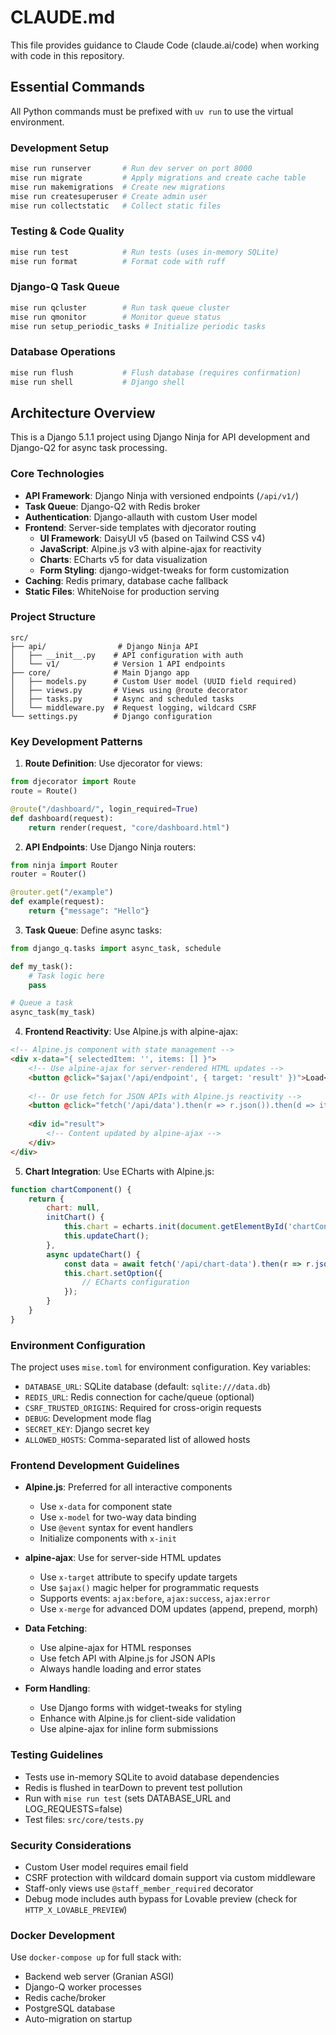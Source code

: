# CLAUDE.md

This file provides guidance to Claude Code (claude.ai/code) when working with code in this repository.

## Essential Commands

All Python commands must be prefixed with `uv run` to use the virtual environment.

### Development Setup
```bash
mise run runserver       # Run dev server on port 8000
mise run migrate         # Apply migrations and create cache table
mise run makemigrations  # Create new migrations
mise run createsuperuser # Create admin user
mise run collectstatic   # Collect static files
```

### Testing & Code Quality
```bash
mise run test            # Run tests (uses in-memory SQLite)
mise run format          # Format code with ruff
```

### Django-Q Task Queue
```bash
mise run qcluster        # Run task queue cluster
mise run qmonitor        # Monitor queue status
mise run setup_periodic_tasks # Initialize periodic tasks
```

### Database Operations
```bash
mise run flush           # Flush database (requires confirmation)
mise run shell           # Django shell
```

## Architecture Overview

This is a Django 5.1.1 project using Django Ninja for API development and Django-Q2 for async task processing.

### Core Technologies
- **API Framework**: Django Ninja with versioned endpoints (`/api/v1/`)
- **Task Queue**: Django-Q2 with Redis broker
- **Authentication**: Django-allauth with custom User model
- **Frontend**: Server-side templates with djecorator routing
  - **UI Framework**: DaisyUI v5 (based on Tailwind CSS v4)
  - **JavaScript**: Alpine.js v3 with alpine-ajax for reactivity
  - **Charts**: ECharts v5 for data visualization
  - **Form Styling**: django-widget-tweaks for form customization
- **Caching**: Redis primary, database cache fallback
- **Static Files**: WhiteNoise for production serving

### Project Structure
```
src/
├── api/                # Django Ninja API
│   ├── __init__.py    # API configuration with auth
│   └── v1/            # Version 1 API endpoints
├── core/              # Main Django app
│   ├── models.py      # Custom User model (UUID field required)
│   ├── views.py       # Views using @route decorator
│   ├── tasks.py       # Async and scheduled tasks
│   └── middleware.py  # Request logging, wildcard CSRF
└── settings.py        # Django configuration
```

### Key Development Patterns

1. **Route Definition**: Use djecorator for views:
```python
from djecorator import Route
route = Route()

@route("/dashboard/", login_required=True)
def dashboard(request):
    return render(request, "core/dashboard.html")
```

2. **API Endpoints**: Use Django Ninja routers:
```python
from ninja import Router
router = Router()

@router.get("/example")
def example(request):
    return {"message": "Hello"}
```

3. **Task Queue**: Define async tasks:
```python
from django_q.tasks import async_task, schedule

def my_task():
    # Task logic here
    pass

# Queue a task
async_task(my_task)
```

4. **Frontend Reactivity**: Use Alpine.js with alpine-ajax:
```html
<!-- Alpine.js component with state management -->
<div x-data="{ selectedItem: '', items: [] }">
    <!-- Use alpine-ajax for server-rendered HTML updates -->
    <button @click="$ajax('/api/endpoint', { target: 'result' })">Load</button>
    
    <!-- Or use fetch for JSON APIs with Alpine.js reactivity -->
    <button @click="fetch('/api/data').then(r => r.json()).then(d => items = d)">Refresh</button>
    
    <div id="result">
        <!-- Content updated by alpine-ajax -->
    </div>
</div>
```

5. **Chart Integration**: Use ECharts with Alpine.js:
```javascript
function chartComponent() {
    return {
        chart: null,
        initChart() {
            this.chart = echarts.init(document.getElementById('chartContainer'), 'dark');
            this.updateChart();
        },
        async updateChart() {
            const data = await fetch('/api/chart-data').then(r => r.json());
            this.chart.setOption({
                // ECharts configuration
            });
        }
    }
}
```

### Environment Configuration

The project uses `mise.toml` for environment configuration. Key variables:
- `DATABASE_URL`: SQLite database (default: `sqlite:///data.db`)
- `REDIS_URL`: Redis connection for cache/queue (optional)
- `CSRF_TRUSTED_ORIGINS`: Required for cross-origin requests
- `DEBUG`: Development mode flag
- `SECRET_KEY`: Django secret key
- `ALLOWED_HOSTS`: Comma-separated list of allowed hosts

### Frontend Development Guidelines

- **Alpine.js**: Preferred for all interactive components
  - Use `x-data` for component state
  - Use `x-model` for two-way data binding
  - Use `@event` syntax for event handlers
  - Initialize components with `x-init`

- **alpine-ajax**: Use for server-side HTML updates
  - Use `x-target` attribute to specify update targets
  - Use `$ajax()` magic helper for programmatic requests
  - Supports events: `ajax:before`, `ajax:success`, `ajax:error`
  - Use `x-merge` for advanced DOM updates (append, prepend, morph)

- **Data Fetching**:
  - Use alpine-ajax for HTML responses
  - Use fetch API with Alpine.js for JSON APIs
  - Always handle loading and error states

- **Form Handling**:
  - Use Django forms with widget-tweaks for styling
  - Enhance with Alpine.js for client-side validation
  - Use alpine-ajax for inline form submissions

### Testing Guidelines

- Tests use in-memory SQLite to avoid database dependencies
- Redis is flushed in tearDown to prevent test pollution
- Run with `mise run test` (sets DATABASE_URL and LOG_REQUESTS=false)
- Test files: `src/core/tests.py`

### Security Considerations

- Custom User model requires email field
- CSRF protection with wildcard domain support via custom middleware
- Staff-only views use `@staff_member_required` decorator
- Debug mode includes auth bypass for Lovable preview (check for `HTTP_X_LOVABLE_PREVIEW`)

### Docker Development

Use `docker-compose up` for full stack with:
- Backend web server (Granian ASGI)
- Django-Q worker processes
- Redis cache/broker
- PostgreSQL database
- Auto-migration on startup